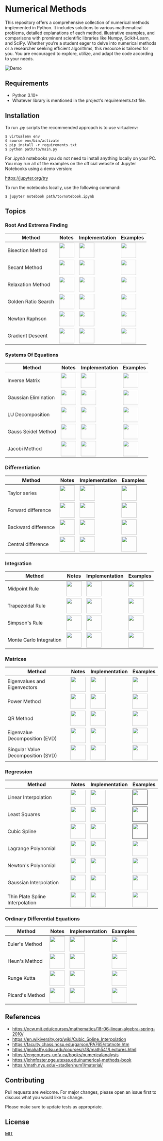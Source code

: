 # Numerical Methods
This repository offers a comprehensive collection of numerical methods implemented in Python. It includes solutions to various mathematical problems, detailed explanations of each method, illustrative examples, and comparisons with prominent scientific libraries like Numpy, Scikit-Learn, and SciPy. Whether you're a student eager to delve into numerical methods or a researcher seeking efficient algorithms, this resource is tailored for you. You are encouraged to explore, utilize, and adapt the code according to your needs.

![Demo](https://user-images.githubusercontent.com/37275728/189313603-b409b2be-41b5-4de6-9d4f-2bd8f6e41565.png)

## Requirements

* Python 3.10+
* Whatever library is mentioned in the project's requirements.txt file.

## Installation

To run *.py* scripts the recommended approach is to use virtualenv:

    $ virtualenv env
    $ source env/bin/activate
    $ pip install -r requirements.txt
    $ python path/to/main.py

For *.ipynb* notebooks you do not need to install anything locally on your PC. You may run all of the examples on the official website of Jupyter Notebooks using a demo version:

https://jupyter.org/try

To run the notebooks locally, use the following command:

    $ jupyter notebook path/to/notebook.ipynb

## Topics

### Root And Extrema Finding

Method | Notes | Implementation | Examples
------ | ----- | -------------- | --------
| Bisection Method | <a href="https://github.com/djeada/Numerical-Methods/blob/master/notes/1_root_and_extrema_finding/bisection_method.md"><img src="https://img.icons8.com/color/344/markdown.png" height="50" /> </a> | <a href="https://github.com/djeada/Numerical-Methods/blob/master/src/1_root_and_extrema_finding/bisection_search/implementation/bisection_search.py"><img src="https://img.icons8.com/color/344/python.png" height="50" /> </a> | <a href="https://github.com/djeada/Numerical-Methods/blob/master/src/1_root_and_extrema_finding/bisection_search/examples/example.ipynb"><img src="https://img.icons8.com/fluency/344/jupyter.png" height="50" /> </a> |
| Secant Method | <a href="https://github.com/djeada/Numerical-Methods/blob/master/notes/1_root_and_extrema_finding/secant_method.md"><img src="https://img.icons8.com/color/344/markdown.png" height="50" /> </a> | <a href="https://github.com/djeada/Numerical-Methods/blob/master/src/1_root_and_extrema_finding/secant_method/implementation/secant_method.py"><img src="https://img.icons8.com/color/344/python.png" height="50" /> </a> | <a href="https://github.com/djeada/Numerical-Methods/blob/master/src/1_root_and_extrema_finding/secant_method/examples/example.ipynb"><img src="https://img.icons8.com/fluency/344/jupyter.png" height="50" /> </a> |
| Relaxation Method | <a href="https://github.com/djeada/Numerical-Methods/blob/master/notes/1_root_and_extrema_finding/relaxation_method.md"><img src="https://img.icons8.com/color/344/markdown.png" height="50" /> </a> | <a href="https://github.com/djeada/Numerical-Methods/blob/master/src/1_root_and_extrema_finding/relaxation_method/implementation/relaxation_method.py"><img src="https://img.icons8.com/color/344/python.png" height="50" /> </a> | <a href="https://github.com/djeada/Numerical-Methods/blob/master/src/1_root_and_extrema_finding/relaxation_method/examples/example.ipynb"><img src="https://img.icons8.com/fluency/344/jupyter.png" height="50" /> </a> |
| Golden Ratio Search | <a href="https://github.com/djeada/Numerical-Methods/blob/master/notes/1_root_and_extrema_finding/golden_ratio_search.md"><img src="https://img.icons8.com/color/344/markdown.png" height="50" /> </a> | <a href="https://github.com/djeada/Numerical-Methods/blob/master/src/1_root_and_extrema_finding/golden_ratio_search/implementation/golden_ratio_search.py"><img src="https://img.icons8.com/color/344/python.png" height="50" /> </a> | <a href="https://github.com/djeada/Numerical-Methods/blob/master/src/1_root_and_extrema_finding/golden_ratio_search/examples/example.ipynb"><img src="https://img.icons8.com/fluency/344/jupyter.png" height="50" /> </a> |
| Newton Raphson | <a href="https://github.com/djeada/Numerical-Methods/blob/master/notes/1_root_and_extrema_finding/newtons_method.md"><img src="https://img.icons8.com/color/344/markdown.png" height="50" /> </a> | <a href="https://github.com/djeada/Numerical-Methods/blob/master/src/1_root_and_extrema_finding/newton_raphson/implementation/newton_raphson.py"><img src="https://img.icons8.com/color/344/python.png" height="50" /> </a> | <a href="https://github.com/djeada/Numerical-Methods/blob/master/src/1_root_and_extrema_finding/newton_raphson/examples/example.ipynb"><img src="https://img.icons8.com/fluency/344/jupyter.png" height="50" /> </a> |
| Gradient Descent | <a href="https://github.com/djeada/Numerical-Methods/blob/master/notes/1_root_and_extrema_finding/gradient_descent.md"><img src="https://img.icons8.com/color/344/markdown.png" height="50" /> </a> | <a href="https://github.com/djeada/Numerical-Methods/blob/master/src/1_root_and_extrema_finding/gradient_descent/implementation/gradient_descent.py"><img src="https://img.icons8.com/color/344/python.png" height="50" /> </a> | <a href="https://github.com/djeada/Numerical-Methods/blob/master/src/1_root_and_extrema_finding/gradient_descent/examples/example.ipynb"><img src="https://img.icons8.com/fluency/344/jupyter.png" height="50" /> </a> |

### Systems Of Equations

Method | Notes | Implementation | Examples
------ | ----- | -------------- | --------
| Inverse Matrix | <a href="https://github.com/djeada/Numerical-Methods/blob/master/notes/2_systems_of_equations/inverse_matrix.md"><img src="https://img.icons8.com/color/344/markdown.png" height="50" /> </a> | <a href="https://github.com/djeada/Numerical-Methods/blob/master/src/2_systems_of_equations/matrix_inverse/implementation/inverse_matrix.py"><img src="https://img.icons8.com/color/344/python.png" height="50" /> </a> | <a href="https://github.com/djeada/Numerical-Methods/blob/master/src/2_systems_of_equations/matrix_inverse/examples/example.ipynb"><img src="https://img.icons8.com/fluency/344/jupyter.png" height="50" /> </a> |
| Gaussian Elimination | <a href="https://github.com/djeada/Numerical-Methods/blob/master/notes/2_systems_of_equations/gaussian_elimination.md"><img src="https://img.icons8.com/color/344/markdown.png" height="50" /> </a> | <a href="https://github.com/djeada/Numerical-Methods/blob/master/src/2_systems_of_equations/gaussian_elimination/implementation/gaussian_elimination.py"><img src="https://img.icons8.com/color/344/python.png" height="50" /> </a> | <a href="https://github.com/djeada/Numerical-Methods/blob/master/src/2_systems_of_equations/gaussian_elimination/examples/example.ipynb"><img src="https://img.icons8.com/fluency/344/jupyter.png" height="50" /> </a> |
| LU Decomposition | <a href="https://github.com/djeada/Numerical-Methods/blob/master/notes/2_systems_of_equations/lu_decomposition.md"><img src="https://img.icons8.com/color/344/markdown.png" height="50" /> </a> | <a href="https://github.com/djeada/Numerical-Methods/blob/master/src/2_systems_of_equations/lu_decomposition/implementation/lu_decomposition.py"><img src="https://img.icons8.com/color/344/python.png" height="50" /> </a> | <a href="https://github.com/djeada/Numerical-Methods/blob/master/src/2_systems_of_equations/lu_decomposition/examples/example.ipynb"><img src="https://img.icons8.com/fluency/344/jupyter.png" height="50" /> </a> |
| Gauss Seidel Method | <a href="https://github.com/djeada/Numerical-Methods/blob/master/notes/2_systems_of_equations/gauss_seidel.md"><img src="https://img.icons8.com/color/344/markdown.png" height="50" /> </a> | <a href="https://github.com/djeada/Numerical-Methods/blob/master/src/2_systems_of_equations/gauss_seidel/implementation/gauss_seidel.py"><img src="https://img.icons8.com/color/344/python.png" height="50" /> </a> | <a href="https://github.com/djeada/Numerical-Methods/blob/master/src/2_systems_of_equations/gauss_seidel/examples/example.ipynb"><img src="https://img.icons8.com/fluency/344/jupyter.png" height="50" /> </a> |
| Jacobi Method | <a href="https://github.com/djeada/Numerical-Methods/blob/master/notes/2_systems_of_equations/jacobi_method.md"><img src="https://img.icons8.com/color/344/markdown.png" height="50" /> </a> | <a href="https://github.com/djeada/Numerical-Methods/blob/master/src/2_systems_of_equations/jacobi_method/implementation/jacobi_method.py"><img src="https://img.icons8.com/color/344/python.png" height="50" /> </a> | <a href="https://github.com/djeada/Numerical-Methods/blob/master/src/2_systems_of_equations/jacobi_method/examples/example.ipynb"><img src="https://img.icons8.com/fluency/344/jupyter.png" height="50" /> </a> |

### Differentiation

Method | Notes | Implementation | Examples
------ | ----- | -------------- | --------
| Taylor series | <a href="https://github.com/djeada/Numerical-Methods/blob/master/notes/3_differentiation/taylor_series.md"><img src="https://img.icons8.com/color/344/markdown.png" height="50" /> </a> | <a href="https://github.com/djeada/Numerical-Methods/blob/master/src/3_derivatives/taylor_series/implementation/taylor_series.py"><img src="https://img.icons8.com/color/344/python.png" height="50" /> </a> | <a href="https://github.com/djeada/Numerical-Methods/blob/master/src/3_derivatives/taylor_series/examples/example.ipynb"><img src="https://img.icons8.com/fluency/344/jupyter.png" height="50" /> </a> |
| Forward difference | <a href="https://github.com/djeada/Numerical-Methods/blob/master/notes/3_differentiation/forward_difference.md"><img src="https://img.icons8.com/color/344/markdown.png" height="50" /> </a> | <a href="https://github.com/djeada/Numerical-Methods/blob/master/src/3_derivatives/forward_difference/implementation/forward_difference.py"><img src="https://img.icons8.com/color/344/python.png" height="50" /> </a> | <a href="https://github.com/djeada/Numerical-Methods/blob/master/src/3_derivatives/forward_difference/examples/example.ipynb"><img src="https://img.icons8.com/fluency/344/jupyter.png" height="50" /> </a> |
| Backward difference | <a href="https://github.com/djeada/Numerical-Methods/blob/master/notes/3_differentiation/backward_difference.md"><img src="https://img.icons8.com/color/344/markdown.png" height="50" /> </a> | <a href="https://github.com/djeada/Numerical-Methods/blob/master/src/3_derivatives/backward_difference/implementation/backward_difference.py"><img src="https://img.icons8.com/color/344/python.png" height="50" /> </a> | <a href="https://github.com/djeada/Numerical-Methods/blob/master/src/3_derivatives/backward_difference/examples/example.ipynb"><img src="https://img.icons8.com/fluency/344/jupyter.png" height="50" /> </a> |
| Central difference | <a href="https://github.com/djeada/Numerical-Methods/blob/master/notes/3_differentiation/central_difference.md"><img src="https://img.icons8.com/color/344/markdown.png" height="50" /> </a> | <a href="https://github.com/djeada/Numerical-Methods/blob/master/src/3_derivatives/central_difference/implementation/central_difference.py"><img src="https://img.icons8.com/color/344/python.png" height="50" /> </a> | <a href="https://github.com/djeada/Numerical-Methods/blob/master/src/3_derivatives/central_difference/examples/example.ipynb"><img src="https://img.icons8.com/fluency/344/jupyter.png" height="50" /> </a> |

### Integration

Method | Notes | Implementation | Examples
------ | ----- | -------------- | --------
| Midpoint Rule | <a href="https://github.com/djeada/Numerical-Methods/blob/master/notes/4_integration/midpoint_rule.md"><img src="https://img.icons8.com/color/344/markdown.png" height="50" /> </a> | <a href="https://github.com/djeada/Numerical-Methods/blob/master/src/4_integration/midpoint_rule/implementation/midpoint_rule.py"><img src="https://img.icons8.com/color/344/python.png" height="50" /> </a> | <a href="https://github.com/djeada/Numerical-Methods/tree/master/src/4_integration/midpoint_rule/examples/example.ipynb"><img src="https://img.icons8.com/fluency/344/jupyter.png" height="50" /> </a> |
| Trapezoidal Rule | <a href="https://github.com/djeada/Numerical-Methods/blob/master/notes/4_integration/trapezoidal_rule.md"><img src="https://img.icons8.com/color/344/markdown.png" height="50" /> </a> | <a href="https://github.com/djeada/Numerical-Methods/blob/master/src/4_integration/trapezoid_rule/implementation/trapezoid_rule.py"><img src="https://img.icons8.com/color/344/python.png" height="50" /> </a> | <a href="https://github.com/djeada/Numerical-Methods/tree/master/src/4_integration/trapezoid_rule/examples/example.ipynb"><img src="https://img.icons8.com/fluency/344/jupyter.png" height="50" /> </a> |
| Simpson's Rule | <a href="https://github.com/djeada/Numerical-Methods/blob/master/notes/4_integration/simpsons_rule.md"><img src="https://img.icons8.com/color/344/markdown.png" height="50" /> </a> | <a href="https://github.com/djeada/Numerical-Methods/blob/master/src/4_integration/simpson/implementation/simpson_rule.py"><img src="https://img.icons8.com/color/344/python.png" height="50" /> </a> | <a href="https://github.com/djeada/Numerical-Methods/tree/master/src/4_integration/simpson/examples/example.ipynb"><img src="https://img.icons8.com/fluency/344/jupyter.png" height="50" /> </a> |
| Monte Carlo Integration | <a href="https://github.com/djeada/Numerical-Methods/blob/master/notes/4_integration/monte_carlo.md"><img src="https://img.icons8.com/color/344/markdown.png" height="50" /> </a> | <a href="https://github.com/djeada/Numerical-Methods/blob/master/src/4_integration/monte_carlo_integral/implementation/monte_carlo_integral.py"><img src="https://img.icons8.com/color/344/python.png" height="50" /> </a> | <a href="https://github.com/djeada/Numerical-Methods/tree/master/src/4_integration/monte_carlo_integral/examples/example.ipynb"><img src="https://img.icons8.com/fluency/344/jupyter.png" height="50" /> </a> |

### Matrices

Method | Notes | Implementation | Examples
------ | ----- | -------------- | --------
| Eigenvalues and Eigenvectors | <a href="https://github.com/djeada/Numerical-Methods/blob/master/notes/5_matrices/eigenvalues_and_eigenvectors.md"><img src="https://img.icons8.com/color/344/markdown.png" height="50" /> </a> | <a href="https://github.com/djeada/Numerical-Methods/blob/master/src/5_matrices/eigenvalues_and_eigenvectors/implementation/eigenvalues_and_eigenvectors.py"><img src="https://img.icons8.com/color/344/python.png" height="50" /> </a> | <a href="https://github.com/djeada/Numerical-Methods/tree/master/src/5_matrices/eigenvalues_and_eigenvectors/examples/example.ipynb"><img src="https://img.icons8.com/fluency/344/jupyter.png" height="50" /> </a> |
| Power Method | <a href="https://github.com/djeada/Numerical-Methods/blob/master/notes/5_matrices/power_method.md"><img src="https://img.icons8.com/color/344/markdown.png" height="50" /> </a> | <a href="https://github.com/djeada/Numerical-Methods/blob/master/src/5_matrices/power_method/implementation/power_method.py"><img src="https://img.icons8.com/color/344/python.png" height="50" /> </a> | <a href="https://github.com/djeada/Numerical-Methods/tree/master/src/5_matrices/power_method/examples/example.ipynb"><img src="https://img.icons8.com/fluency/344/jupyter.png" height="50" /> </a> |
| QR Method | <a href="https://github.com/djeada/Numerical-Methods/blob/master/notes/5_matrices/qr_method.md"><img src="https://img.icons8.com/color/344/markdown.png" height="50" /> </a> | <a href="https://github.com/djeada/Numerical-Methods/blob/master/src/5_matrices/qr_method/implementation/qr_method.py"><img src="https://img.icons8.com/color/344/python.png" height="50" /> </a> | <a href="https://github.com/djeada/Numerical-Methods/tree/master/src/5_matrices/qr_method/examples/example.ipynb"><img src="https://img.icons8.com/fluency/344/jupyter.png" height="50" /> </a> |
| Eigenvalue Decomposition (EVD) | <a href="https://github.com/djeada/Numerical-Methods/blob/master/notes/5_matrices/eigen_value_decomposition.md"><img src="https://img.icons8.com/color/344/markdown.png" height="50" /> </a> | <a href="https://github.com/djeada/Numerical-Methods/blob/master/src/5_matrices/eigen_value_decomposition/implementation/eigen_value_decomposition.py"><img src="https://img.icons8.com/color/344/python.png" height="50" /> </a> | <a href="https://github.com/djeada/Numerical-Methods/tree/master/src/5_matrices/eigen_value_decomposition/examples/example.ipynb"><img src="https://img.icons8.com/fluency/344/jupyter.png" height="50" /> </a> |
| Singular Value Decomposition (SVD) | <a href="https://github.com/djeada/Numerical-Methods/blob/master/notes/5_matrices/singular_value_decomposition.md"><img src="https://img.icons8.com/color/344/markdown.png" height="50" /> </a> | <a href="https://github.com/djeada/Numerical-Methods/blob/master/src/5_matrices/singular_value_decomposition/implementation/singular_value_decomposition.py"><img src="https://img.icons8.com/color/344/python.png" height="50" /> </a> | <a href="https://github.com/djeada/Numerical-Methods/tree/master/src/5_matrices/singular_value_decomposition/examples/example.ipynb"><img src="https://img.icons8.com/fluency/344/jupyter.png" height="50" /> </a> |

### Regression

Method | Notes | Implementation | Examples
------ | ----- | -------------- | --------
| Linear Interpolation | <a href="https://github.com/djeada/Numerical-Methods/blob/master/notes/6_regression/linear_interpolation.md"><img src="https://img.icons8.com/color/344/markdown.png" height="50" /> </a> | <a href="https://github.com/djeada/Numerical-Methods/blob/master/src/6_regression/linear_interpolation/implementation/linear_interpolation.py"><img src="https://img.icons8.com/color/344/python.png" height="50" /> </a> | <a href=""><img src="https://img.icons8.com/fluency/344/jupyter.png" height="50" /> </a> |
| Least Squares | <a href="https://github.com/djeada/Numerical-Methods/blob/master/notes/6_regression/least_squares.md"><img src="https://img.icons8.com/color/344/markdown.png" height="50" /> </a> | <a href="https://github.com/djeada/Numerical-Methods/blob/master/src/6_regression/least_squares/implementation/least_squares.py"><img src="https://img.icons8.com/color/344/python.png" height="50" /> </a> | <a href=""><img src="https://img.icons8.com/fluency/344/jupyter.png" height="50" /> </a> |
| Cubic Spline | <a href="https://github.com/djeada/Numerical-Methods/blob/master/notes/6_regression/cubic_spline_interpolation.md"><img src="https://img.icons8.com/color/344/markdown.png" height="50" /> </a> | <a href="https://github.com/djeada/Numerical-Methods/blob/master/src/6_regression/cubic_spline/implementation/cubic_spline.py"><img src="https://img.icons8.com/color/344/python.png" height="50" /> </a> | <a href=""><img src="https://img.icons8.com/fluency/344/jupyter.png" height="50" /> </a> |
| Lagrange Polynomial | <a href="https://github.com/djeada/Numerical-Methods/blob/master/notes/6_regression/lagrange_polynomial_interpolation.md"><img src="https://img.icons8.com/color/344/markdown.png" height="50" /> </a> | <a href="https://github.com/djeada/Numerical-Methods/blob/master/src/6_regression/lagrange_polynomial/implementation/lagrange_polynomial.py"><img src="https://img.icons8.com/color/344/python.png" height="50" /> </a> | <a href="https://github.com/djeada/Numerical-Methods/blob/master/src/6_regression/lagrange_polynomial/examples/example.ipynb"><img src="https://img.icons8.com/fluency/344/jupyter.png" height="50" /> </a> |
| Newton's Polynomial | <a href="https://github.com/djeada/Numerical-Methods/blob/master/notes/6_regression/newton_polynomial.md"><img src="https://img.icons8.com/color/344/markdown.png" height="50" /> </a> | <a href="https://github.com/djeada/Numerical-Methods/blob/master/src/6_regression/newton_polynomial/implementation/newton_polynomial.py"><img src="https://img.icons8.com/color/344/python.png" height="50" /> </a> | <a href="https://github.com/djeada/Numerical-Methods/blob/master/src/6_regression/newton_polynomial/examples/example.ipynb"><img src="https://img.icons8.com/fluency/344/jupyter.png" height="50" /> </a> |
| Gaussian Interpolation | <a href="https://github.com/djeada/Numerical-Methods/blob/master/notes/6_regression/gaussian_interpolation.md"><img src="https://img.icons8.com/color/344/markdown.png" height="50" /> </a> | <a href="https://github.com/djeada/Numerical-Methods/blob/master/src/6_regression/gaussian_interpolation/implementation/gaussian_interpolation.py"><img src="https://img.icons8.com/color/344/python.png" height="50" /> </a> | <a href="https://github.com/djeada/Numerical-Methods/blob/master/src/6_regression/gaussian_interpolation/examples/example.ipynb"><img src="https://img.icons8.com/fluency/344/jupyter.png" height="50" /> </a> |
| Thin Plate Spline Interpolation | <a href="https://github.com/djeada/Numerical-Methods/blob/master/notes/6_regression/thin_plate_spline_interpolation.md"><img src="https://img.icons8.com/color/344/markdown.png" height="50" /> </a> | <a href="https://github.com/djeada/Numerical-Methods/blob/master/src/6_regression/thin_plate_spline_interpolation/implementation/thin_plate_spline_interpolation.py"><img src="https://img.icons8.com/color/344/python.png" height="50" /> </a> | <a href="https://github.com/djeada/Numerical-Methods/blob/master/src/6_regression/thin_plate_spline_interpolation/examples/example.ipynb"><img src="https://img.icons8.com/fluency/344/jupyter.png" height="50" /> </a> |

### Ordinary Differential Equations

Method | Notes | Implementation | Examples
------ | ----- | -------------- | --------
| Euler's Method | <a href="https://github.com/djeada/Numerical-Methods/blob/master/notes/7_ordinary_differential_equations/eulers_method.md"><img src="https://img.icons8.com/color/344/markdown.png" height="50" /> </a> | <a href="https://github.com/djeada/Numerical-Methods/blob/master/src/7_ordinary_differential_equations/eulers_method/implementation/eulers_method.py"><img src="https://img.icons8.com/color/344/python.png" height="50" /> </a> | <a href="https://github.com/djeada/Numerical-Methods/tree/master/src/7_ordinary_differential_equations/eulers_method/examples/example.ipynb"><img src="https://img.icons8.com/fluency/344/jupyter.png" height="50" /> </a> |
| Heun's Method | <a href="https://github.com/djeada/Numerical-Methods/blob/master/notes/7_ordinary_differential_equations/heuns_method.md"><img src="https://img.icons8.com/color/344/markdown.png" height="50" /> </a> | <a href="https://github.com/djeada/Numerical-Methods/blob/master/src/7_ordinary_differential_equations/heuns_method/implementation/heuns_method.py"><img src="https://img.icons8.com/color/344/python.png" height="50" /> </a> | <a href="https://github.com/djeada/Numerical-Methods/tree/master/src/7_ordinary_differential_equations/heuns_method/examples/example.ipynb"><img src="https://img.icons8.com/fluency/344/jupyter.png" height="50" /> </a> |
| Runge Kutta | <a href="https://github.com/djeada/Numerical-Methods/blob/master/notes/7_ordinary_differential_equations/runge_kutta.md"><img src="https://img.icons8.com/color/344/markdown.png" height="50" /> </a> | <a href="https://github.com/djeada/Numerical-Methods/blob/master/src/7_ordinary_differential_equations/runge_kutta/implementation/runge_kutta.py"><img src="https://img.icons8.com/color/344/python.png" height="50" /> </a> | <a href="https://github.com/djeada/Numerical-Methods/tree/master/src/7_ordinary_differential_equations/picard_method/examples/example.ipynb"><img src="https://img.icons8.com/fluency/344/jupyter.png" height="50" /> </a> |
| Picard's Method | <a href="https://github.com/djeada/Numerical-Methods/blob/master/notes/7_ordinary_differential_equations/picards_method.md"><img src="https://img.icons8.com/color/344/markdown.png" height="50" /> </a> | <a href="https://github.com/djeada/Numerical-Methods/blob/master/src/7_ordinary_differential_equations/picard_method/implementation/picard_method.py"><img src="https://img.icons8.com/color/344/python.png" height="50" /> </a> | <a href="https://github.com/djeada/Numerical-Methods/tree/master/src/7_ordinary_differential_equations/picard_method/examples/example.ipynb"><img src="https://img.icons8.com/fluency/344/jupyter.png" height="50" /> </a> |

## References

* https://ocw.mit.edu/courses/mathematics/18-06-linear-algebra-spring-2010/
* https://en.wikiversity.org/wiki/Cubic_Spline_Interpolation
* https://faculty.chass.ncsu.edu/garson/PA765/statnote.htm
* https://jmahaffy.sdsu.edu/courses/s18/math541/Lectures.html
* https://engcourses-uofa.ca/books/numericalanalysis
* https://johnfoster.pge.utexas.edu/numerical-methods-book
* https://math.nyu.edu/~stadler/num1/material/

## Contributing
Pull requests are welcome. For major changes, please open an issue first to discuss what you would like to change.

Please make sure to update tests as appropriate.

## License
[MIT](https://choosealicense.com/licenses/mit/)
